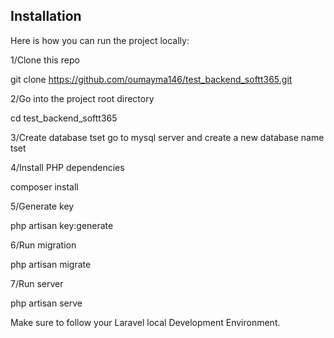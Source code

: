

## Installation

Here is how you can run the project locally:

1/Clone this repo

git clone https://github.com/oumayma146/test_backend_softt365.git

2/Go into the project root directory

cd test_backend_softt365

3/Create database tset 
go to mysql server and create a new database name tset 

4/Install PHP dependencies

composer install

5/Generate key

php artisan key:generate

6/Run migration

php artisan migrate

7/Run server

php artisan serve


Make sure to follow your Laravel local Development Environment.

